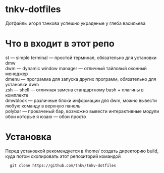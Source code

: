 # tnkv-dotfiles
Дотфайлы игоря танкова успешно украденые у глеба васильева
# Что в входит в этот репо
st — simple terminal — простой терминал, обязательно для установки dmw <br>
dwm — dynamic window manager — отличный тайловый оконный менеджер <br>
dmenu — программа для запуска других программ, обязательно для установки dwm <br>
zsh — shell — отличная замена стандартному bash + плагины в комплекте <br>
dmwblock — различные блоки информации для dwm, можно вывести любую команду в верхную панель <br>
polybar — прокаченый бар, возможно вывести интерактивные модули <br>
обои которые я юзаю — обои просто <br>
# Установка 
Перед установкой рекомендуется в /home/<usrname> создать директорию build, куда потом скопировать этот репозиторий командой 
```
  git clone https://github.com/tnkv/tnkv-dotfiles
```
